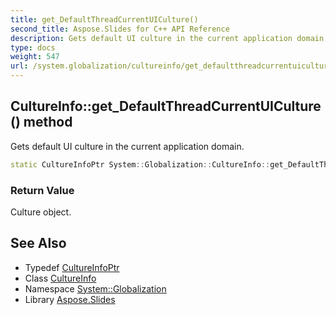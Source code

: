 ```yaml
---
title: get_DefaultThreadCurrentUICulture()
second_title: Aspose.Slides for C++ API Reference
description: Gets default UI culture in the current application domain.
type: docs
weight: 547
url: /system.globalization/cultureinfo/get_defaultthreadcurrentuiculture/
---
```

## CultureInfo::get_DefaultThreadCurrentUICulture() method


Gets default UI culture in the current application domain.

```cpp
static CultureInfoPtr System::Globalization::CultureInfo::get_DefaultThreadCurrentUICulture()
```


### Return Value

Culture object.

## See Also

* Typedef [CultureInfoPtr](../../cultureinfoptr/)
* Class [CultureInfo](../)
* Namespace [System::Globalization](../../)
* Library [Aspose.Slides](../../../)